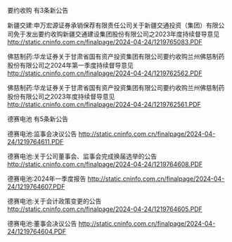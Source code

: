 要约收购 有3条新公告 

新疆交建:申万宏源证券承销保荐有限责任公司关于新疆交通投资（集团）有限公司免于发出要约收购新疆交通建设集团股份有限公司之2023年度持续督导意见 http://static.cninfo.com.cn/finalpage/2024-04-24/1219765083.PDF 

佛慈制药:华龙证券关于甘肃省国有资产投资集团有限公司要约收购兰州佛慈制药股份有限公司之2024年第一季度持续督导意见 http://static.cninfo.com.cn/finalpage/2024-04-24/1219762562.PDF 

佛慈制药:华龙证券关于甘肃省国有资产投资集团有限公司要约收购兰州佛慈制药股份有限公司之2023年度持续督导意见 http://static.cninfo.com.cn/finalpage/2024-04-24/1219762561.PDF 

德赛电池 有5条新公告 

德赛电池:监事会决议公告 http://static.cninfo.com.cn/finalpage/2024-04-24/1219764611.PDF 

德赛电池:关于公司董事会、监事会完成换届选举的公告 http://static.cninfo.com.cn/finalpage/2024-04-24/1219764608.PDF 

德赛电池:2024年一季度报告 http://static.cninfo.com.cn/finalpage/2024-04-24/1219764607.PDF 

德赛电池:关于会计政策变更的公告 http://static.cninfo.com.cn/finalpage/2024-04-24/1219764605.PDF 

德赛电池:董事会决议公告 http://static.cninfo.com.cn/finalpage/2024-04-24/1219764604.PDF 

